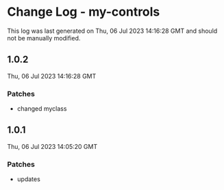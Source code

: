 # Change Log - my-controls

This log was last generated on Thu, 06 Jul 2023 14:16:28 GMT and should not be manually modified.

## 1.0.2
Thu, 06 Jul 2023 14:16:28 GMT

### Patches

- changed myclass

## 1.0.1
Thu, 06 Jul 2023 14:05:20 GMT

### Patches

- updates

